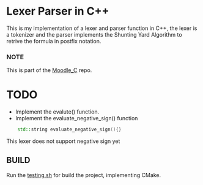 # Lexer Parser in C++
This is my implementation of a lexer and parser function in C++, the lexer is a tokenizer and the parser implements the Shunting Yard Algorithm to retrive the formula in postfix notation.

### NOTE
This is part of the [Moodle_C](https://github.com/Uriegas/Moodle_C-) repo.

# TODO
* Implement the evalute() function.
* Implement the evaluate_negative_sign() function
```c++
    std::string evaluate_negative_sign(){}
```
This lexer does not support negative sign yet

## BUILD
Run the [testing.sh](testing.sh) for build the project, implementing CMake.